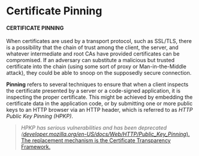 # Certificate Pinning

#### CERTIFICATE PINNING

When certificates are used by a transport protocol, such as SSL/TLS, there is a possibility that the chain of trust among the client, the server, and whatever intermediate and root CAs have provided certificates can be compromised. If an adversary can substitute a malicious but trusted certificate into the chain (using some sort of proxy or Man-in-the-Middle attack), they could be able to snoop on the supposedly secure connection.

**Pinning** refers to several techniques to ensure that when a client inspects the certificate presented by a server or a code-signed application, it is inspecting the proper certificate. This might be achieved by embedding the certificate data in the application code, or by submitting one or more public keys to an HTTP browser via an HTTP header, which is referred to as _HTTP Public Key Pinning (HPKP)_.

> _HPKP has serious vulnerabilities and has been deprecated ([developer.mozilla.org/en-US/docs/Web/HTTP/Public\_Key\_Pinning](https://course.adinusa.id/sections/certificate-pinning)_[). The replacement mechanism is the Certificate Transparency Framework.](https://course.adinusa.id/sections/certificate-pinning)